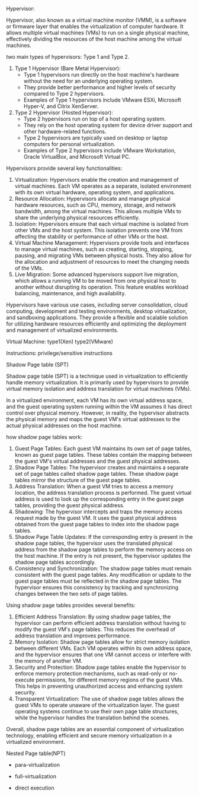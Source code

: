 Hypervisor:

Hypervisor, also known as a virtual machine monitor (VMM), is a software or firmware layer that enables the virtualization of computer hardware. It allows multiple virtual machines (VMs) to run on a single physical machine, effectively dividing the resources of the host machine among the virtual machines.

two main types of hypervisors: Type 1 and Type 2.

1. Type 1 Hypervisor (Bare Metal Hypervisor):
   - Type 1 hypervisors run directly on the host machine's hardware without the need for an underlying operating system.
   - They provide better performance and higher levels of security compared to Type 2 hypervisors.
   - Examples of Type 1 hypervisors include VMware ESXi, Microsoft Hyper-V, and Citrix XenServer.
2. Type 2 Hypervisor (Hosted Hypervisor):
   - Type 2 hypervisors run on top of a host operating system.
   - They rely on the host operating system for device driver support and other hardware-related functions.
   - Type 2 hypervisors are typically used on desktop or laptop computers for personal virtualization.
   - Examples of Type 2 hypervisors include VMware Workstation, Oracle VirtualBox, and Microsoft Virtual PC.

Hypervisors provide several key functionalities:

1. Virtualization: Hypervisors enable the creation and management of virtual machines. Each VM operates as a separate, isolated environment with its own virtual hardware, operating system, and applications.
2. Resource Allocation: Hypervisors allocate and manage physical hardware resources, such as CPU, memory, storage, and network bandwidth, among the virtual machines. This allows multiple VMs to share the underlying physical resources efficiently.
3. Isolation: Hypervisors ensure that each virtual machine is isolated from other VMs and the host system. This isolation prevents one VM from affecting the stability or performance of other VMs or the host.
4. Virtual Machine Management: Hypervisors provide tools and interfaces to manage virtual machines, such as creating, starting, stopping, pausing, and migrating VMs between physical hosts. They also allow for the allocation and adjustment of resources to meet the changing needs of the VMs.
5. Live Migration: Some advanced hypervisors support live migration, which allows a running VM to be moved from one physical host to another without disrupting its operation. This feature enables workload balancing, maintenance, and high availability.

Hypervisors have various use cases, including server consolidation, cloud computing, development and testing environments, desktop virtualization, and sandboxing applications. They provide a flexible and scalable solution for utilizing hardware resources efficiently and optimizing the deployment and management of virtualized environments.

Virtual Machine: type1(Xen) type2(VMware)



Instructions: privilege/sensitive instructions



Shadow Page table (SPT)

Shadow page table (SPT) is a technique used in virtualization to efficiently handle memory virtualization. It is primarily used by hypervisors to provide virtual memory isolation and address translation for virtual machines (VMs).

In a virtualized environment, each VM has its own virtual address space, and the guest operating system running within the VM assumes it has direct control over physical memory. However, in reality, the hypervisor abstracts the physical memory and maps the guest VM's virtual addresses to the actual physical addresses on the host machine.

how shadow page tables work:

1. Guest Page Tables: Each guest VM maintains its own set of page tables, known as guest page tables. These tables contain the mapping between the guest VM's virtual addresses and the guest physical addresses.
2. Shadow Page Tables: The hypervisor creates and maintains a separate set of page tables called shadow page tables. These shadow page tables mirror the structure of the guest page tables.
3. Address Translation: When a guest VM tries to access a memory location, the address translation process is performed. The guest virtual address is used to look up the corresponding entry in the guest page tables, providing the guest physical address.
4. Shadowing: The hypervisor intercepts and traps the memory access request made by the guest VM. It uses the guest physical address obtained from the guest page tables to index into the shadow page tables.
5. Shadow Page Table Updates: If the corresponding entry is present in the shadow page tables, the hypervisor uses the translated physical address from the shadow page tables to perform the memory access on the host machine. If the entry is not present, the hypervisor updates the shadow page tables accordingly.
6. Consistency and Synchronization: The shadow page tables must remain consistent with the guest page tables. Any modification or update to the guest page tables must be reflected in the shadow page tables. The hypervisor ensures this consistency by tracking and synchronizing changes between the two sets of page tables.

Using shadow page tables provides several benefits:

1. Efficient Address Translation: By using shadow page tables, the hypervisor can perform efficient address translation without having to modify the guest VM's page tables. This reduces the overhead of address translation and improves performance.
2. Memory Isolation: Shadow page tables allow for strict memory isolation between different VMs. Each VM operates within its own address space, and the hypervisor ensures that one VM cannot access or interfere with the memory of another VM.
3. Security and Protection: Shadow page tables enable the hypervisor to enforce memory protection mechanisms, such as read-only or no-execute permissions, for different memory regions of the guest VMs. This helps in preventing unauthorized access and enhancing system security.
4. Transparent Virtualization: The use of shadow page tables allows the guest VMs to operate unaware of the virtualization layer. The guest operating systems continue to use their own page table structures, while the hypervisor handles the translation behind the scenes.

Overall, shadow page tables are an essential component of virtualization technology, enabling efficient and secure memory virtualization in a virtualized environment.

Nested Page table(NPT)



- para-virtualization

- full-virtualization

- direct execution